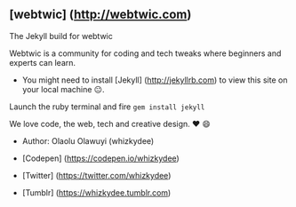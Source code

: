 ## [webtwic] (http://webtwic.com)

The Jekyll build for webtwic

Webtwic is a community for coding and tech tweaks where beginners and experts can learn.

+ You might need to install [Jekyll] (http://jekyllrb.com) to view this site on your local machine :neutral_face:.

Launch the ruby terminal and fire `gem install jekyll`

We love code, the web, tech and creative design. :heart: :smile:

+ Author: Olaolu Olawuyi (whizkydee)

+ [Codepen] (https://codepen.io/whizkydee)

+ [Twitter] (https://twitter.com/whizkydee)

+ [Tumblr] (https://whizkydee.tumblr.com) 

